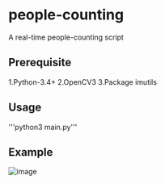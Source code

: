 # people-counting
A real-time people-counting script

## Prerequisite ##

1.Python-3.4+
2.OpenCV3
3.Package imutils

## Usage ##

'''python3 main.py'''

## Example ##

![image](https://github.com/cookedsteak/people-counting/)